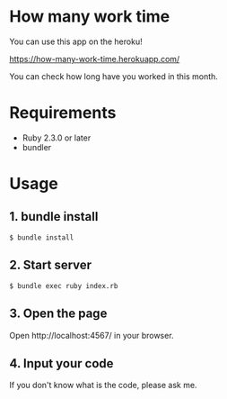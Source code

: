 # How many work time

You can use this app on the heroku!

https://how-many-work-time.herokuapp.com/

You can check how long have you worked in this month.


# Requirements

- Ruby 2.3.0 or later
- bundler


# Usage

## 1. bundle install

```
$ bundle install
```


## 2. Start server

```
$ bundle exec ruby index.rb
```


## 3. Open the page

Open http://localhost:4567/ in your browser.


## 4. Input your code

If you don't know what is the code, please ask me.
